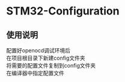 # STM32-Configuration

## 使用说明  
配置好openocd调试环境后  
在项目根目录下新建config文件夹  
将需要的配置文件复制到config文件夹  
在编译器中指定配置文件
